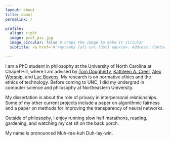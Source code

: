 ```yaml
---
layout: about
title: about
permalink: /

profile:
  align: right
  image: prof_pic.jpg
  image_circular: false # crops the image to make it circular
  subtitle: <a href='#'>myraeka [at] unc [dot] edu</a>. Address. Contacts. Motto. Etc.

---
```


I am a PhD student in philosophy at the University of North Carolina at Chapel Hill, where I am advised by [Tom Dougherty](https://sites.google.com/site/tomdoughertyphilosophy/), [Kathleen A. Creel](https://kathleenacreel.com/), [Alex Worsnip](https://www.alexworsnip.com/), and [Luc Bovens](https://philosophy.unc.edu/people/luc-bovens/). My research is on normative ethics and the ethics of technology. Before coming to UNC, I did my undergrad in computer science and philosophy at Northeastern University. 

My dissertation is about the role of privacy in interpersonal relationships. Some of my other current projects include a paper on algorithmic fairness and a paper on methods for improving the transparency of neural networks.

Outside of philosophy, I enjoy running slow half marathons, reading, gardening, and watching my cat sit on the back porch.

My name is pronounced Muh-rae-kuh Duh-lay-win. 
